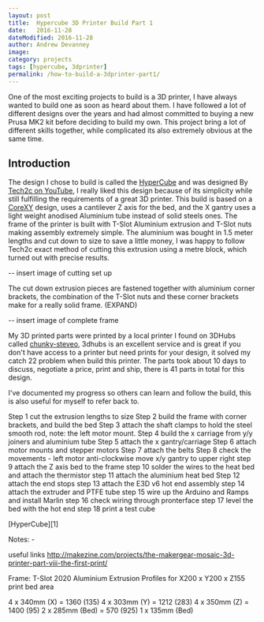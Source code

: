 ```yaml
---
layout: post
title:  Hypercube 3D Printer Build Part 1
date:   2016-11-28
dateModified: 2016-11-28
author: Andrew Devanney
image:
category: projects
tags: [hypercube, 3dprinter]
permalink: /how-to-build-a-3dprinter-part1/
---
```


One of the most exciting projects to build is a 3D printer, I have always wanted to build one as soon as heard about them.  I have followed a lot of different designs over the years and had almost committed to buying a new Prusa MK2 kit before deciding to build my own. This project bring a lot of different skills together, while complicated its also extremely obvious at the same time.
<!--more-->

## Introduction
The design I chose to build is called the [HyperCube] and was designed By [Tech2c on YouTube], I really liked this design because of its simplicity while still fulfilling the requirements of a great 3D printer. This build is based on a [CoreXY] design, uses a cantilever Z axis for the bed, and the X gantry uses a light weight anodised Aluminium tube instead of solid steels ones. The frame of the printer is built with T-Slot Aluminium extrusion and T-Slot nuts making assembly extremely simple. The aluminium was bought in 1.5 meter lengths and cut down to size to save a little money, I was happy to follow Tech2c exact method of cutting this extrusion using a metre block, which turned out with precise results.

 -- insert image of cutting set up

The cut down extrusion pieces are fastened together with aluminium corner brackets, the combination of the T-Slot nuts and these corner brackets make for a really solid frame.
(EXPAND)

 -- insert image of complete frame

My 3D printed parts were printed by a local printer I found on 3DHubs called [chunky-steveo], 3dhubs is an excellent service and is great if you don't have access to a printer but need prints for your design, it solved my catch 22 problem when build this printer. The parts took about 10 days to discuss, negotiate a price, print and ship, there is 41 parts in total for this design.

I've documented my progress so others can learn and follow the build, this is also useful for myself to refer back to.

Step 1 cut the extrusion lengths to size
Step 2 build the frame with corner brackets, and build the bed
Step 3 attach the shaft clamps to hold the steel smooth rod, note: the left motor mount.
Step 4 build the x carriage from y/y joiners and aluminium tube
Step 5 attach the x gantry/carriage
Step 6 attach motor mounts and stepper motors
Step 7 attach the belts
Step 8 check the movements - left motor anti-clockwise move x/y gantry to upper right
step 9 attach the Z axis bed to the frame
step 10 solder the wires to the heat bed and attach the thermistor
step 11 attach the aluminium heat bed
Step 12 attach the end stops
step 13 attach the E3D v6 hot end assembly
step 14 attach the extruder and PTFE tube
step 15 wire up the Arduino and Ramps and install Marlin
step 16 check wiring through pronterface
step 17 level the bed with the hot end
step 18 print a test cube




[HyperCube][1]

[HyperCube]: http://www.thingiverse.com/thing:1752766
[Tech2c on YouTube]: https://www.youtube.com/playlist?list=PLIaArjwViQRVAERWRrYfe9rtiwvvRGCzw
[CoreXY]: http://corexy.com/theory.html
[chunky-steveo]:https://www.3dhubs.com/manchester/hubs/chunky-steveo

Notes: -

useful links
http://makezine.com/projects/the-makergear-mosaic-3d-printer-part-viii-the-first-print/

Frame:
T-Slot 2020 Aluminium Extrusion Profiles for X200 x Y200 x Z155 print bed area

4 x 340mm (X) = 1360 (135)
4 x 303mm (Y) = 1212 (283)
4 x 350mm (Z) = 1400 (95)
2 x 285mm (Bed) = 570 (925)
1 x 135mm (Bed)
